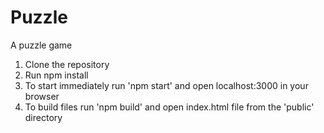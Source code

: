 # Puzzle
A puzzle game

1. Clone the repository
2. Run npm install
3. To start immediately run 'npm start' and open localhost:3000 in your browser
4. To build files run 'npm build' and open index.html file from the 'public' directory
